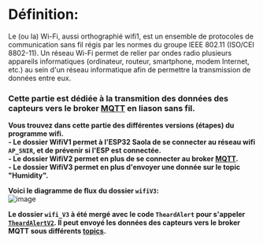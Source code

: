 # Définition:
Le (ou la) Wi-Fi, aussi orthographié wifi1, est un ensemble de protocoles de communication sans fil régis par les normes du groupe IEEE 802.11 (ISO/CEI 8802-11). Un réseau Wi-Fi permet de relier par ondes radio plusieurs appareils informatiques (ordinateur, routeur, smartphone, modem Internet, etc.) au sein d'un réseau informatique afin de permettre la transmission de données entre eux.  

### Cette partie est dédiée à la transmition des données des capteurs vers le broker [MQTT](https://github.com/Knightmore1/Co2_project/tree/MQTT) en liason sans fil.  

__Vous trouvez dans cette partie des différentes versions (étapes) du programme wifi.__  
__- Le dossier WifiV1 permet à l'ESP32 Saola de se connecter au réseau wifi `AP_SNIR`, et de prévenir si l'ESP est connectée.__  
__- Le dossier WifiV2 permet en plus de se connecter au broker [MQTT](https://github.com/Knightmore1/Co2_project/tree/MQTT).__  
__- Le dossier WifiV3 permet en plus d'envoyer une donnée sur le topic "Humidity".__  

__Voici le diagramme de flux du dossier `wifiV3`:__  
![image](https://github.com/Knightmore1/Co2_project/assets/123626872/e2b6243d-f0b9-43c9-8ccd-0be75592e98e)  

__Le dossier `wifi_V3` à été mergé avec le code `TheardAlert` pour s'appeler [`TheardAlertV2`](https://github.com/Knightmore1/Co2_project/tree/Mesure-CO2/affichage/ThreadAlertV2). Il peut envoyé les données des capteurs vers le broker MQTT sous différents [topics](https://github.com/Knightmore1/Co2_project/wiki/MQTT).__  
